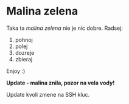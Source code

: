 # Malina zelena

Taka ta *malina zelena* nie je nic dobre. Radsej:
1. pohnoj
2. polej
4. dozreje
5. zbieraj

Enjoy :)

**Update - malina znila, pozor na vela vody!**

Update kvoli zmene na SSH kluc.
